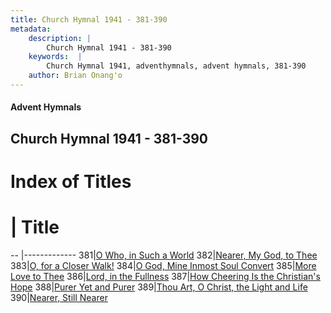 ```yaml
---
title: Church Hymnal 1941 - 381-390
metadata:
    description: |
        Church Hymnal 1941 - 381-390
    keywords:  |
        Church Hymnal 1941, adventhymnals, advent hymnals, 381-390
    author: Brian Onang'o
---
```


#### Advent Hymnals
## Church Hymnal 1941 - 381-390

# Index of Titles
# | Title                        
-- |-------------
381|[O Who, in Such a World](/church-hymnal/301-400/381-390/O-Who,-in-Such-a-World)
382|[Nearer, My God, to Thee](/church-hymnal/301-400/381-390/Nearer,-My-God,-to-Thee)
383|[O, for a Closer Walk!](/church-hymnal/301-400/381-390/O,-for-a-Closer-Walk!)
384|[O God, Mine Inmost Soul Convert](/church-hymnal/301-400/381-390/O-God,-Mine-Inmost-Soul-Convert)
385|[More Love to Thee](/church-hymnal/301-400/381-390/More-Love-to-Thee)
386|[Lord, in the Fullness](/church-hymnal/301-400/381-390/Lord,-in-the-Fullness)
387|[How Cheering Is the Christian's Hope](/church-hymnal/301-400/381-390/How-Cheering-Is-the-Christian's-Hope)
388|[Purer Yet and Purer](/church-hymnal/301-400/381-390/Purer-Yet-and-Purer)
389|[Thou Art,  O Christ, the Light and Life](/church-hymnal/301-400/381-390/Thou-Art,-O-Christ,-the-Light-and-Life)
390|[Nearer, Still Nearer](/church-hymnal/301-400/381-390/Nearer,-Still-Nearer)